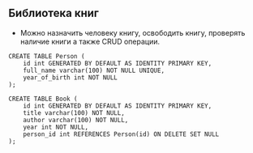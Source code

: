 ## Библиотека книг
* Можно назначить человеку книгу, освободить книгу, проверять наличие книги а также CRUD операции.
```postgresql
CREATE TABLE Person (
    id int GENERATED BY DEFAULT AS IDENTITY PRIMARY KEY,
    full_name varchar(100) NOT NULL UNIQUE,
    year_of_birth int NOT NULL
);

CREATE TABLE Book (
    id int GENERATED BY DEFAULT AS IDENTITY PRIMARY KEY,
    title varchar(100) NOT NULL,
    author varchar(100) NOT NULL,
    year int NOT NULL,
    person_id int REFERENCES Person(id) ON DELETE SET NULL
);
```